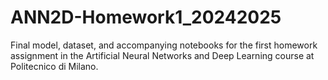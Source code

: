 # ANN2D-Homework1_20242025
Final model, dataset, and accompanying notebooks for the first homework assignment in the Artificial Neural Networks and Deep Learning course at Politecnico di Milano.
